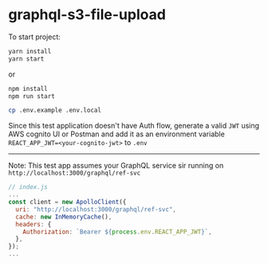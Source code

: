 # graphql-s3-file-upload

To start project:
```bash
yarn install
yarn start
```
or
```bash
npm install
npm run start
```

```bash
cp .env.example .env.local
```

Since this test application doesn't have Auth flow, generate a valid `JWT` using AWS cognito UI or Postman and add it as an environment variable `REACT_APP_JWT=<your-cognito-jwt>` to `.env`

---

Note: This test app assumes your GraphQL service sir running on `http://localhost:3000/graphql/ref-svc`



```JavaScript
// index.js
...
const client = new ApolloClient({
  uri: "http://localhost:3000/graphql/ref-svc",
  cache: new InMemoryCache(),
  headers: {
    Authorization: `Bearer ${process.env.REACT_APP_JWT}`,
  },
});
...
```